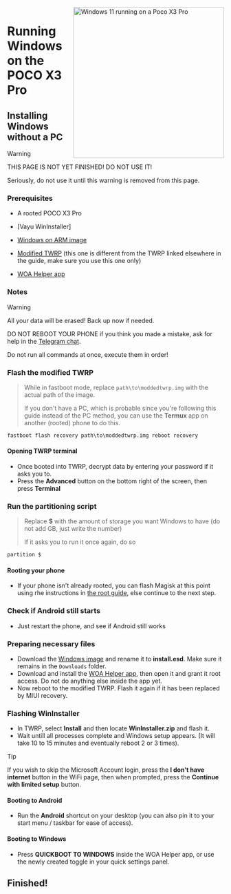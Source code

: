 <img align="right" src="https://github.com/n00b69/woa-vayu/blob/main/vayu.png" width="350" alt="Windows 11 running on a Poco X3 Pro">

# Running Windows on the POCO X3 Pro

## Installing Windows without a PC
> [!Warning]
> THIS PAGE IS NOT YET FINISHED! DO NOT USE IT!
> 
> Seriously, do not use it until this warning is removed from this page.

### Prerequisites
- A rooted POCO X3 Pro

- [Vayu WinInstaller]

- [Windows on ARM image](https://worproject.com/esd)

- [Modified TWRP](https://github.com/n00b69/woa-vayu/releases/tag/Recovery) (this one is different from the TWRP linked elsewhere in the guide, make sure you use this one only)

- [WOA Helper app](https://github.com/Marius586/WoA-Helper-update/releases/tag/WOA)

### Notes
> [!WARNING]  
> All your data will be erased! Back up now if needed.
> 
> DO NOT REBOOT YOUR PHONE if you think you made a mistake, ask for help in the [Telegram chat](https://t.me/woahelperchat).
> 
> Do not run all commands at once, execute them in order!

### Flash the modified TWRP
> While in fastboot mode, replace `path\to\moddedtwrp.img` with the actual path of the image.
>
> If you don't have a PC, which is probable since you're following this guide instead of the PC method, you can use the **Termux** app on another (rooted) phone to do this.
```cmd
fastboot flash recovery path\to\moddedtwrp.img reboot recovery
```

#### Opening TWRP terminal
- Once booted into TWRP, decrypt data by entering your password if it asks you to.
- Press the **Advanced** button on the bottom right of the screen, then press **Terminal**

### Run the partitioning script
> Replace **$** with the amount of storage you want Windows to have (do not add GB, just write the number)
> 
> If it asks you to run it once again, do so
```cmd
partition $
```

#### Rooting your phone
- If your phone isn't already rooted, you can flash Magisk at this point using rhe instructions in [the root guide](root.md), else continue to the next step.

### Check if Android still starts
- Just restart the phone, and see if Android still works

### Preparing necessary files
- Download the [Windows image](https://worproject.com/esd) and rename it to **install.esd**. Make sure it remains in the `Downloads` folder.
- Download and install the [WOA Helper app](https://github.com/Marius586/WoA-Helper-update/releases/tag/WOA), then open it and grant it root access. Do not do anything else inside the app yet.
- Now reboot to the modified TWRP. Flash it again if it has been replaced by MIUI recovery.

### Flashing WinInstaller
- In TWRP, select **Install** and then locate **WinInstaller.zip** and flash it.
- Wait untill all processes complete and Windows setup appears. (It will take 10 to 15 minutes and eventually reboot 2 or 3 times).
> [!Tip]
> If you wish to skip the Microsoft Account login, press the **I don't have internet** button in the WiFi page, then when prompted, press the **Continue with limited setup** button.

#### Booting to Android
- Run the **Android** shortcut on your desktop (you can also pin it to your start menu / taskbar for ease of access).

#### Booting to Windows
- Press **QUICKBOOT TO WINDOWS** inside the WOA Helper app, or use the newly created toggle in your quick settings panel.

## Finished!


























